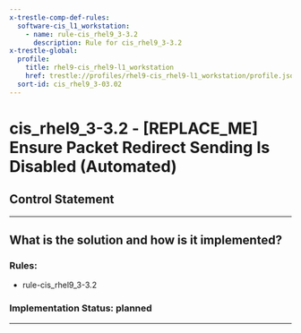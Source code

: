 ```yaml
---
x-trestle-comp-def-rules:
  software-cis_l1_workstation:
    - name: rule-cis_rhel9_3-3.2
      description: Rule for cis_rhel9_3-3.2
x-trestle-global:
  profile:
    title: rhel9-cis_rhel9-l1_workstation
    href: trestle://profiles/rhel9-cis_rhel9-l1_workstation/profile.json
  sort-id: cis_rhel9_3-03.02
---
```


# cis_rhel9_3-3.2 - \[REPLACE_ME\] Ensure Packet Redirect Sending Is Disabled (Automated)

## Control Statement

______________________________________________________________________

## What is the solution and how is it implemented?

<!-- For implementation status enter one of: implemented, partial, planned, alternative, not-applicable -->

<!-- Note that the list of rules under ### Rules: is read-only and changes will not be captured after assembly to JSON -->

<!-- Add control implementation description here for control: cis_rhel9_3-3.2 -->

### Rules:

  - rule-cis_rhel9_3-3.2

### Implementation Status: planned

______________________________________________________________________
